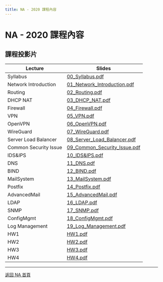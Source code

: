 ```yaml
---
title: NA - 2020 課程內容
---
```


# NA - 2020 課程內容

## 課程投影片

| Lecture | Slides |
| ------- | ------ |
| Syllabus | [00_Syllabus.pdf](/na/2020/00_Syllabus.pdf) |
| Network Introduction | [01_Network_Introduction.pdf](/na/2020/01_Network_Introduction.pdf) |
| Routing | [02_Routing.pdf](/na/2020/02_Routing.pdf) |
| DHCP NAT | [03_DHCP_NAT.pdf](/na/2020/03_DHCP_NAT.pdf) |
| Firewall | [04_Firewall.pdf](/na/2020/04_Firewall.pdf) |
| VPN | [05_VPN.pdf](/na/2020/05_VPN.pdf) |
| OpenVPN | [06_OpenVPN.pdf](/na/2020/06_OpenVPN.pdf) |
| WireGuard | [07_WireGuard.pdf](/na/2020/07_WireGuard.pdf) |
| Server Load Balancer | [08_Server_Load_Balancer.pdf](/na/2020/08_Server_Load_Balancer.pdf) |
| Common Security Issue | [09_Common_Security_Issue.pdf](/na/2020/09_Common_Security_Issue.pdf) |
| IDS&IPS | [10_IDS&IPS.pdf](/na/2020/10_IDS&IPS.pdf) |
| DNS | [11_DNS.pdf](/na/2020/11_DNS.pdf) |
| BIND | [12_BIND.pdf](/na/2020/12_BIND.pdf) |
| MailSystem | [13_MailSystem.pdf](/na/2020/13_MailSystem.pdf) |
| Postfix | [14_Postfix.pdf](/na/2020/14_Postfix.pdf) |
| AdvancedMail | [15_AdvancedMail.pdf](/na/2020/15_AdvancedMail.pdf) |
| LDAP | [16_LDAP.pdf](/na/2020/16_LDAP.pdf) |
| SNMP | [17_SNMP.pdf](/na/2020/17_SNMP.pdf) |
| ConfigMgmt | [18_ConfigMgmt.pdf](/na/2020/18_ConfigMgmt.pdf) |
| Log Management | [19_Log_Management.pdf](/na/2020/19_Log_Management.pdf) |
| HW1 | [HW1.pdf](/na/2020/HW1.pdf) |
| HW2 | [HW2.pdf](/na/2020/HW2.pdf) |
| HW3 | [HW3.pdf](/na/2020/HW3.pdf) |
| HW4 | [HW4.pdf](/na/2020/HW4.pdf) |

---

[返回 NA 首頁](/na/)
